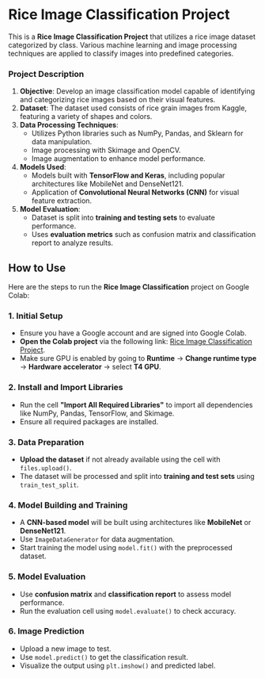 # Rice Image Classification Project

This is a **Rice Image Classification Project** that utilizes a rice image dataset categorized by class. Various machine learning and image processing techniques are applied to classify images into predefined categories.

### **Project Description**
1. **Objective**: Develop an image classification model capable of identifying and categorizing rice images based on their visual features.
2. **Dataset**: The dataset used consists of rice grain images from Kaggle, featuring a variety of shapes and colors.
3. **Data Processing Techniques**:
   - Utilizes Python libraries such as NumPy, Pandas, and Sklearn for data manipulation.
   - Image processing with Skimage and OpenCV.
   - Image augmentation to enhance model performance.
4. **Models Used**:
   - Models built with **TensorFlow and Keras**, including popular architectures like MobileNet and DenseNet121.
   - Application of **Convolutional Neural Networks (CNN)** for visual feature extraction.
5. **Model Evaluation**:
   - Dataset is split into **training and testing sets** to evaluate performance.
   - Uses **evaluation metrics** such as confusion matrix and classification report to analyze results.

## How to Use

Here are the steps to run the **Rice Image Classification** project on Google Colab:

### **1. Initial Setup**
- Ensure you have a Google account and are signed into Google Colab.
- **Open the Colab project** via the following link: [Rice Image Classification Project](https://colab.research.google.com/drive/1plhq93FQ4SSqxcq7LEjibzZo916LV6o1#scrollTo=U4cU5-P9wzbF).
- Make sure GPU is enabled by going to **Runtime** → **Change runtime type** → **Hardware accelerator** → select **T4 GPU**.

### **2. Install and Import Libraries**
- Run the cell **"Import All Required Libraries"** to import all dependencies like NumPy, Pandas, TensorFlow, and Skimage.
- Ensure all required packages are installed.

### **3. Data Preparation**
- **Upload the dataset** if not already available using the cell with `files.upload()`.
- The dataset will be processed and split into **training and test sets** using `train_test_split`.

### **4. Model Building and Training**
- A **CNN-based model** will be built using architectures like **MobileNet** or **DenseNet121**.
- Use `ImageDataGenerator` for data augmentation.
- Start training the model using `model.fit()` with the preprocessed dataset.

### **5. Model Evaluation**
- Use **confusion matrix** and **classification report** to assess model performance.
- Run the evaluation cell using `model.evaluate()` to check accuracy.

### **6. Image Prediction**
- Upload a new image to test.
- Use `model.predict()` to get the classification result.
- Visualize the output using `plt.imshow()` and predicted label.
